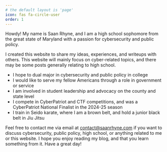 ```yaml
---
# the default layout is 'page'
icon: fas fa-circle-user
order: 1
---
```


Howdy! My name is Saan Rhyne, and I am a high school sophomore from the great state of Maryland with a passion for cybersecurity and public policy.

I created this website to share my ideas, experiences, and writeups with others. This website will mainly focus on cyber-related topics, and there may be some posts generally relating to high school.

* I hope to dual major in cybersecurity and public policy in college
* I would like to serve my fellow Americans through a role in government or service
* I am involved in student leadership and advocacy on the county and state level
* I compete in CyberPatriot and CTF competitions, and was a CyberPatriot National Finalist in the 2024-25 season
* I train in Seido karate, where I am a brown belt, and hold a junior black belt in Jiu Jitsu

Feel free to contact me via email at [contact@saanrhyne.com](mailto:contact@saanrhyne.com) if you want to discuss cybersecurity, public policy, high school, or anything related to me or this website. I hope you enjoy reading my blog, and that you learn something from it. Have a great day!
